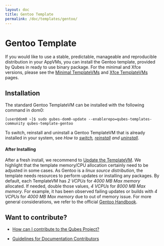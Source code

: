 ```yaml
---
layout: doc
title: Gentoo Template
permalink: /doc/templates/gentoo/
---
```


# Gentoo Template

If you would like to use a stable, predictable, manageable and reproducible distribution in your AppVMs, you can install the Gentoo template, provided by Qubes in ready to use binary package. For the minimal and Xfce versions, please see the [Minimal TemplateVMs] and [Xfce TemplateVMs] pages.


## Installation

The standard Gentoo TemplateVM can be installed with the following command in dom0:

    [user@dom0 ~]$ sudo qubes-dom0-update --enablerepo=qubes-templates-community qubes-template-gentoo

To switch, reinstall and uninstall a Gentoo TemplateVM that is already installed in your system, see *How to [switch], [reinstall] and [uninstall]*.

#### After Installing

After a fresh install, we recommend to [Update the TemplateVM](https://www.qubes-os.org/doc/software-update-vm/). We highlight that the template memory/CPU allocation certainly need to be adjusted in some cases. As Gentoo is a *linux source distribution*, the template needs resources to perform updates or installing any packages. By default, each TemplateVM has *2 VCPUs* for *4000 MB Max memory* allocated. If needed, double those values, *4 VCPUs* for *8000 MB Max memory*. For example, it has been observed failing updates or builds with *4 VCPUs* for *4000 MB Max memory* due to out of memory issue. For more general considerations, we refer to the official [Gentoo Handbook].

## Want to contribute?

*   [How can I contribute to the Qubes Project?](https://www.qubes-os.org/doc/contributing/)

*   [Guidelines for Documentation Contributors](https://www.qubes-os.org/doc/doc-guidelines/)

[switch]: https://www.qubes-os.org/doc/templates/#switching
[reinstall]: https://www.qubes-os.org/doc/reinstall-template/
[uninstall]: https://www.qubes-os.org/doc/templates/#uninstalling
[Minimal TemplateVMs]: https://www.qubes-os.org/doc/templates/minimal/
[Xfce TemplateVMs]: https://www.qubes-os.org/doc/templates/xfce/
[Gentoo Handbook]: https://wiki.gentoo.org/wiki/Handbook:AMD64
